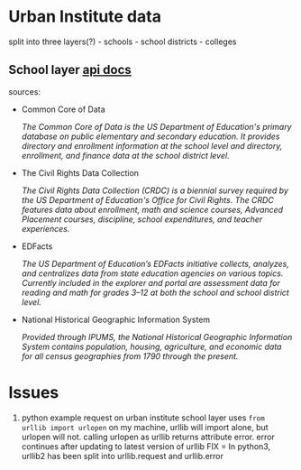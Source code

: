 # Urban Institute data
split into three layers(?)
    - schools
    - school districts
    - colleges

## School layer [api docs](https://educationdata.urban.org/documentation/schools.html)
sources:

- Common Core of Data

    *The Common Core of Data is the US Department of Education's primary
    database on public elementary and secondary education. It provides directory
    and enrollment information at the school level and directory, enrollment,
    and finance data at the school district level.*
    
- The Civil Rights Data Collection

    *The Civil Rights Data Collection (CRDC) is a biennial survey required by
    the US Department of Education's Office for Civil Rights. The CRDC features
    data about enrollment, math and science courses, Advanced Placement courses,
    discipline, school expenditures, and teacher experiences.*
    
- EDFacts

    *The US Department of Education’s EDFacts initiative collects, analyzes, and
    centralizes data from state education agencies on various topics. Currently
    included in the explorer and portal are assessment data for reading and math
    for grades 3–12 at both the school and school district level.*
    
- National Historical Geographic Information System

    *Provided through IPUMS, the National Historical Geographic Information
    System contains population, housing, agriculture, and economic data for all
    census geographies from 1790 through the present.*
    
# Issues
1) python example request on urban institute school layer uses 
    ```from urllib import urlopen```
    on my machine, urllib will import alone, but urlopen will not. calling urlopen as urllib
    returns attribute error. error continues after updating to latest version of
    urllib
    FIX = In python3, urllib2 has been split into urllib.request and urllib.error